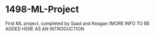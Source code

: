 # 1498-ML-Project
First ML project, completed by Saad and Keagan
(MORE INFO TO BE ADDED HERE AS AN INTRODUCTION
